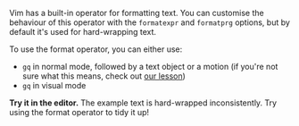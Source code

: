 Vim has a built-in operator for formatting text. You can customise the behaviour of this operator with the `formatexpr` and `formatprg` options, but by default it's used for hard-wrapping text.

To use the format operator, you can either use:

- `gq` in normal mode, followed by a text object or a motion (if you're not sure what this means, check out [our lesson](https://vimmer.io/lesson/operators-motions-and-text-objects))
- `gq` in visual mode

**Try it in the editor.** The example text is hard-wrapped inconsistently. Try using the format operator to tidy it up!

